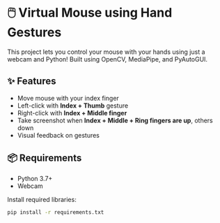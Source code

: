 # 🖱️ Virtual Mouse using Hand Gestures

This project lets you control your mouse with your hands using just a webcam and Python! Built using OpenCV, MediaPipe, and PyAutoGUI.

## ✨ Features

- Move mouse with your index finger
- Left-click with **Index + Thumb** gesture
- Right-click with **Index + Middle finger**
- Take screenshot when **Index + Middle + Ring fingers are up**, others down
- Visual feedback on gestures

## 📦 Requirements

- Python 3.7+
- Webcam

Install required libraries:
```bash
pip install -r requirements.txt
